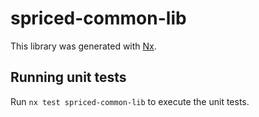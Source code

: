 # spriced-common-lib

This library was generated with [Nx](https://nx.dev).

## Running unit tests

Run `nx test spriced-common-lib` to execute the unit tests.

